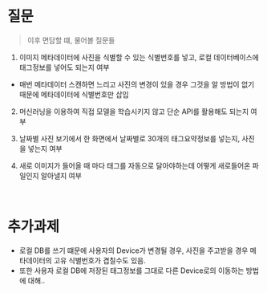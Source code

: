 # 질문

> 이후 면담할 떄, 물어볼 질문들

1. 이미지 메타데이터에 사진을 식별할 수 있는 식별번호를 넣고, 로컬 데이터베이스에 태그정보를 넣어도 되는지 여부
- 매번 메타데이터 스캔하면 느리고 사진의 변경이 있을 경우 그것을 알 방법이 없기 때문에 메타데이터에 식별번호만 삽입

2. 머신러닝을 이용하여 직접 모델을 학습시키지 않고 단순 API를 활용해도 되는지 여부

3. 날짜별 사진 보기에서 한 화면에서 날짜별로 30개의 태그요약정보를 넣는지, 사진을 넣는지 여부 

4. 새로 이미지가 들어올 때 마다 태그를 자동으로 달아야하는데 어떻게 새로들어온 파일인지 알아낼지 여부

<br/>

# 추가과제

- 로컬 DB를 쓰기 떄문에 사용자의 Device가 변경될 경우, 사진을 주고받을 경우 메타데이터의 고유 식별번호가 겹칠수도 있음.  
- 또한 사용자 로컬 DB에 저장된 태그정보를 그대로 다른 Device로의 이동하는 방법에 대해..

